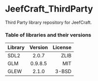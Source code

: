 # JeefCraft_ThirdParty
Third Party library repository for JeefCraft.

### Table of libraries and their versions

| Library | Version | License |
| ------- |:-------:| -------:|
| SDL2    | 2.0.7   |    ZLIB |
| GLM     | 0.9.8.5 |     MIT |
| GLEW    | 2.1.0   |   3-BSD |
